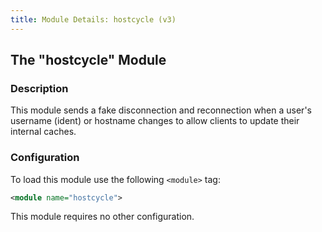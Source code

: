 ```yaml
---
title: Module Details: hostcycle (v3)
---
```


## The "hostcycle" Module

### Description

This module sends a fake disconnection and reconnection when a user's username (ident) or hostname changes to allow clients to update their internal caches.

### Configuration

To load this module use the following `<module>` tag:

```xml
<module name="hostcycle">
```

This module requires no other configuration.
